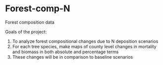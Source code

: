 # Forest-comp-N
Forest composition data 

Goals of the project:

1. To analyze forest compositional changes due to N deposition scenarios
2. For each tree species, make maps of county level changes in mortality and biomass in both absolute and percentage terms
3. These changes will be in comparison to baseline scenarios

